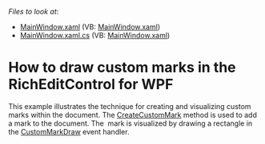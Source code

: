 <!-- default file list -->
*Files to look at*:

* [MainWindow.xaml](./CS/CustomMarkDraw/MainWindow.xaml) (VB: [MainWindow.xaml](./VB/CustomMarkDraw/MainWindow.xaml))
* [MainWindow.xaml.cs](./CS/CustomMarkDraw/MainWindow.xaml.cs) (VB: [MainWindow.xaml](./VB/CustomMarkDraw/MainWindow.xaml))
<!-- default file list end -->
# How to draw custom marks in the RichEditControl for WPF


This example illustrates the technique for creating and visualizing custom marks within the document. The <a href="http://help.devexpress.com/#CoreLibraries/DevExpressXtraRichEditAPINativeSubDocument_CreateCustomMarktopic">CreateCustomMark</a> method is used to add a mark to the document. The  mark is visualized by drawing a rectangle in the <a href="http://help.devexpress.com/#WPF/DevExpressXpfRichEditRichEditControl_CustomMarkDrawtopic">CustomMarkDraw</a> event handler.

<br/>


